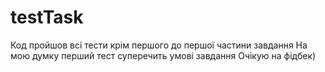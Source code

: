 # testTask
Код пройшов всі тести крім першого до першої частини завдання
На мою думку перший тест суперечить умові завдання
Очікую на фідбек)
